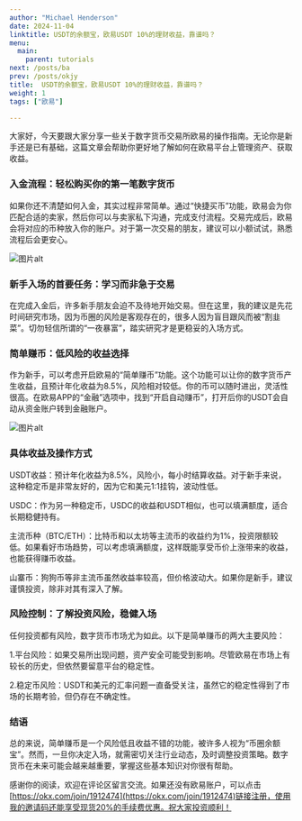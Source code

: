 ```yaml
---
author: "Michael Henderson"
date: 2024-11-04
linktitle: USDT的余额宝，欧易USDT 10%的理财收益，靠谱吗？
menu:
  main:
    parent: tutorials
next: /posts/ba
prev: /posts/okjy
title:  USDT的余额宝，欧易USDT 10%的理财收益，靠谱吗？
weight: 1
tags: ["欧易"]

---
```

大家好，今天要跟大家分享一些关于数字货币交易所欧易的操作指南。无论你是新手还是已有基础，这篇文章会帮助你更好地了解如何在欧易平台上管理资产、获取收益。

### 入金流程：轻松购买你的第一笔数字货币

如果你还不清楚如何入金，其实过程非常简单。通过“快捷买币”功能，欧易会为你匹配合适的卖家，然后你可以与卖家私下沟通，完成支付流程。交易完成后，欧易会将对应的币种放入你的账户。对于第一次交易的朋友，建议可以小额试试，熟悉流程后会更安心。

![图片alt](https://ice.frostsky.com/2024/11/04/767814829e0f7af7612e998262d7001e.png "图片title")

### 新手入场的首要任务：学习而非急于交易

在完成入金后，许多新手朋友会迫不及待地开始交易。但在这里，我的建议是先花时间研究市场，因为币圈的风险是客观存在的，很多人因为盲目跟风而被“割韭菜”。切勿轻信所谓的“一夜暴富”，踏实研究才是更稳妥的入场方式。

### 简单赚币：低风险的收益选择

作为新手，可以考虑开启欧易的“简单赚币”功能。这个功能可以让你的数字货币产生收益，且预计年化收益为8.5%，风险相对较低。你的币可以随时进出，灵活性很高。在欧易APP的“金融”选项中，找到“开启自动赚币”，打开后你的USDT会自动从资金账户转到金融账户。

![图片alt](https://ice.frostsky.com/2024/11/04/628b8d936542727233b59aa93ca6368f.png "图片title")

### 具体收益及操作方式

USDT收益：预计年化收益为8.5%，风险小，每小时结算收益。对于新手来说，这种稳定币是非常友好的，因为它和美元1:1挂钩，波动性低。

USDC：作为另一种稳定币，USDC的收益和USDT相似，也可以填满额度，适合长期稳健持有。

主流币种（BTC/ETH）：比特币和以太坊等主流币的收益约为1%，投资限额较低。如果看好市场趋势，可以考虑填满额度，这样既能享受币价上涨带来的收益，也能获得赚币收益。

山寨币：狗狗币等非主流币虽然收益率较高，但价格波动大。如果你是新手，建议谨慎投资，除非对其有深入了解。

### 风险控制：了解投资风险，稳健入场

任何投资都有风险，数字货币市场尤为如此。以下是简单赚币的两大主要风险：

1.平台风险：如果交易所出现问题，资产安全可能受到影响。尽管欧易在市场上有较长的历史，但依然要留意平台的稳定性。

2.稳定币风险：USDT和美元的汇率问题一直备受关注，虽然它的稳定性得到了市场的长期考验，但仍存在不确定性。

### 结语

总的来说，简单赚币是一个风险低且收益不错的功能，被许多人视为“币圈余额宝”。然而，一旦你决定入场，就需密切关注行业动态，及时调整投资策略。数字货币在未来可能会越来越重要，掌握这些基本知识对你很有帮助。

感谢你的阅读，欢迎在评论区留言交流。如果还没有欧易账户，可以点击[https://okx.com/join/1912474](https://okx.com/join/1912474)链接注册，使用我的邀请码还能享受现货20%的手续费优惠。祝大家投资顺利！